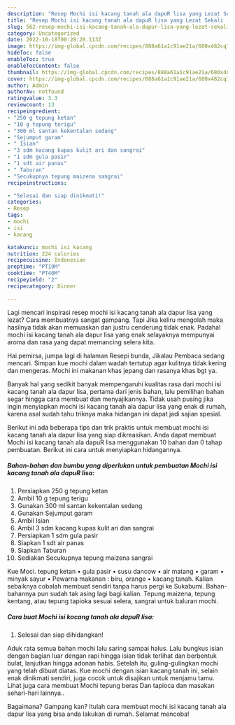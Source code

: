 ```yaml
---
description: "Resep Mochi isi kacang tanah ala dapuR lisa yang Lezat Sekali , Enak Banget"
title: "Resep Mochi isi kacang tanah ala dapuR lisa yang Lezat Sekali , Enak Banget"
slug: 562-resep-mochi-isi-kacang-tanah-ala-dapur-lisa-yang-lezat-sekali-enak-banget
category: Uncategorized
date: 2022-10-18T00:28:20.113Z
image: https://img-global.cpcdn.com/recipes/888a61a1c91ae21a/680x482cq70/mochi-isi-kacang-tanah-ala-dapur-lisa-foto-resep-utama.jpg
hideToc: false
enableToc: true
enableTocContent: false
thumbnail: https://img-global.cpcdn.com/recipes/888a61a1c91ae21a/680x482cq70/mochi-isi-kacang-tanah-ala-dapur-lisa-foto-resep-utama.jpg
cover: https://img-global.cpcdn.com/recipes/888a61a1c91ae21a/680x482cq70/mochi-isi-kacang-tanah-ala-dapur-lisa-foto-resep-utama.jpg
author: Admin
authorAv: notfound
ratingvalue: 3.3
reviewcount: 13
recipeingredient:
- "250 g tepung ketan"
- "10 g tepung terigu"
- "300 ml santan kekentalan sedang"
- "Sejumput garam"
- " Isian"
- "3 sdm kacang kupas kulit ari dan sangrai"
- "1 sdm gula pasir"
- "1 sdt air panas"
- " Taburan"
- "Secukupnya tepung maizena sangrai"
recipeinstructions:

- "Selesai dan siap dinikmati!"
categories:
- Resep
tags:
- mochi
- isi
- kacang

katakunci: mochi isi kacang 
nutrition: 224 calories
recipecuisine: Indonesian
preptime: "PT19M"
cooktime: "PT40M"
recipeyield: "2"
recipecategory: Dinner

---
```



Lagi mencari inspirasi resep mochi isi kacang tanah ala dapur lisa yang lezat? Cara membuatnya sangat gampang. Tapi Jika keliru mengolah maka hasilnya tidak akan memuaskan dan justru cenderung tidak enak. Padahal mochi isi kacang tanah ala dapur lisa yang enak selayaknya mempunyai aroma dan rasa yang dapat memancing selera kita.


Hai pemirsa, jumpa lagi di halaman Resepi bunda, Jikalau Pembaca sedang mencari. Simpan kue mochi dalam wadah tertutup agar kulitnya tidak kering dan mengeras. Mochi ini makanan khas jepang dan rasanya khas bgt ya.

Banyak hal yang sedikit banyak mempengaruhi kualitas rasa dari mochi isi kacang tanah ala dapur lisa, pertama dari jenis bahan, lalu pemilihan bahan segar hingga cara membuat dan menyajikannya. Tidak usah pusing jika ingin menyiapkan mochi isi kacang tanah ala dapur lisa yang enak di rumah, karena asal sudah tahu triknya maka hidangan ini dapat jadi sajian spesial.


Berikut ini ada beberapa tips dan trik praktis untuk membuat mochi isi kacang tanah ala dapur lisa yang siap dikreasikan. Anda dapat membuat Mochi isi kacang tanah ala dapuR lisa menggunakan 10 bahan dan 0 tahap pembuatan. Berikut ini cara untuk menyiapkan hidangannya.

<!--inarticleads1-->

##### Bahan-bahan dan bumbu yang diperlukan untuk pembuatan Mochi isi kacang tanah ala dapuR lisa:

1. Persiapkan 250 g tepung ketan
1. Ambil 10 g tepung terigu
1. Gunakan 300 ml santan kekentalan sedang
1. Gunakan Sejumput garam
1. Ambil  Isian
1. Ambil 3 sdm kacang kupas kulit ari dan sangrai
1. Persiapkan 1 sdm gula pasir
1. Siapkan 1 sdt air panas
1. Siapkan  Taburan
1. Sediakan Secukupnya tepung maizena sangrai


Kue Moci. tepung ketan • gula pasir • susu dancow • air matang • garam • minyak sayur • Pewarna makanan : biru, orange • kacang tanah. Kalian sebaiknya cobalah membuat sendiri tanpa harus pergi ke Sukabumi. Bahan-bahannya pun sudah tak asing lagi bagi kalian. Tepung maizena, tepung kentang, atau tepung tapioka sesuai selera, sangrai untuk baluran mochi. 

<!--inarticleads2-->

##### Cara buat Mochi isi kacang tanah ala dapuR lisa:


1. Selesai dan siap dihidangkan!

Aduk rata semua bahan mochi lalu saring sampai halus. Lalu bungkus isian dengan bagian luar dengan rapi hingga isian tidak terlihat dan berbentuk bulat, lanjutkan hingga adonan habis. Setelah itu, guling-gulingkan mochi yang telah dibuat diatas. Kue mochi dengan isian kacang tanah ini, selain enak dinikmati sendiri, juga cocok untuk disajikan untuk menjamu tamu. Lihat juga cara membuat Mochi tepung beras Dan tapioca dan masakan sehari-hari lainnya.. 

Bagaimana? Gampang kan? Itulah cara membuat mochi isi kacang tanah ala dapur lisa yang bisa anda lakukan di rumah. Selamat mencoba!
